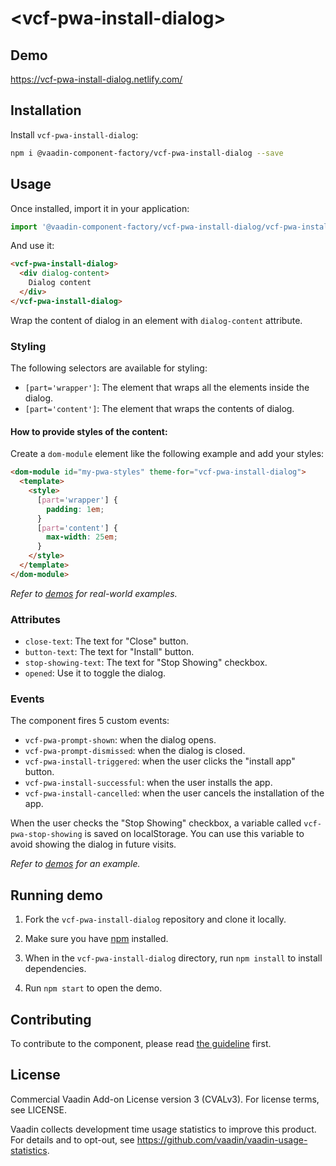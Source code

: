 # &lt;vcf-pwa-install-dialog&gt;

## Demo

https://vcf-pwa-install-dialog.netlify.com/

## Installation

Install `vcf-pwa-install-dialog`:

```sh
npm i @vaadin-component-factory/vcf-pwa-install-dialog --save
```

## Usage

Once installed, import it in your application:

```js
import '@vaadin-component-factory/vcf-pwa-install-dialog/vcf-pwa-install-dialog.js';
```

And use it:

```html
<vcf-pwa-install-dialog>
  <div dialog-content>
    Dialog content
  </div>
</vcf-pwa-install-dialog>
```

Wrap the content of dialog in an element with `dialog-content` attribute.

### Styling

The following selectors are available for styling:

- `[part='wrapper']`: The element that wraps all the elements inside the dialog.
- `[part='content']`: The element that wraps the contents of dialog.

#### How to provide styles of the content:

Create a `dom-module` element like the following example and add your styles:

```html
<dom-module id="my-pwa-styles" theme-for="vcf-pwa-install-dialog">
  <template>
    <style>
      [part='wrapper'] {
        padding: 1em;
      }
      [part='content'] {
        max-width: 25em;
      }
    </style>
  </template>
</dom-module>
```

_Refer to [demos](https://vcf-pwa-install-dialog.netlify.com/) for real-world examples._

### Attributes

- `close-text`: The text for "Close" button.
- `button-text`: The text for "Install" button.
- `stop-showing-text`: The text for "Stop Showing" checkbox.
- `opened`: Use it to toggle the dialog.

### Events

The component fires 5 custom events:

- `vcf-pwa-prompt-shown`: when the dialog opens.
- `vcf-pwa-prompt-dismissed`: when the dialog is closed.
- `vcf-pwa-install-triggered`: when the user clicks the "install app" button.
- `vcf-pwa-install-successful`: when the user installs the app.
- `vcf-pwa-install-cancelled`: when the user cancels the installation of the app.

When the user checks the "Stop Showing" checkbox, a variable called `vcf-pwa-stop-showing` is saved on localStorage. You can use this variable to avoid showing the dialog in future visits.

_Refer to [demos](https://vcf-pwa-install-dialog.netlify.com/) for an example._

## Running demo

1. Fork the `vcf-pwa-install-dialog` repository and clone it locally.

1. Make sure you have [npm](https://www.npmjs.com/) installed.

1. When in the `vcf-pwa-install-dialog` directory, run `npm install` to install dependencies.

1. Run `npm start` to open the demo.

## Contributing

To contribute to the component, please read [the guideline](https://github.com/vaadin/vaadin-core/blob/master/CONTRIBUTING.md) first.

## License

Commercial Vaadin Add-on License version 3 (CVALv3). For license terms, see LICENSE.

Vaadin collects development time usage statistics to improve this product. For details and to opt-out, see https://github.com/vaadin/vaadin-usage-statistics.

